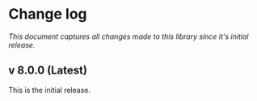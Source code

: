 # Change log

*This document captures all changes made to this library since it's initial release.*

v 8.0.0 (Latest)
---
This is the initial release.
